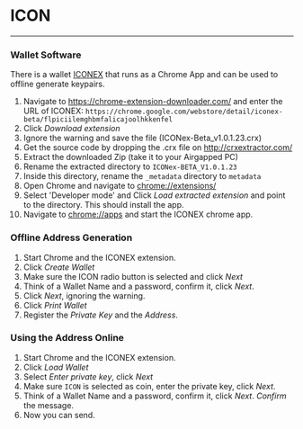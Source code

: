 # ICON
---
### Wallet Software

There is a wallet [ICONEX](<https://chrome.google.com/webstore/detail/iconex-beta/flpiciilemghbmfalicajoolhkkenfel>) that runs as a Chrome App and can be used to offline generate keypairs. 

1. Navigate to <https://chrome-extension-downloader.com/> and enter the URL of ICONEX: `https://chrome.google.com/webstore/detail/iconex-beta/flpiciilemghbmfalicajoolhkkenfel`
2. Click *Download extension*
3. Ignore the warning and save the file (ICONex-Beta_v1.0.1.23.crx)
4. Get the source code by dropping the .crx file on <http://crxextractor.com/>
5. Extract the downloaded Zip (take it to your Airgapped PC)
6. Rename the extracted directory to `ICONex-BETA_V1.0.1.23`
7. Inside this directory, rename the `_metadata` directory to `metadata`
8. Open Chrome and navigate to <chrome://extensions/>
8. Select 'Developer mode' and Click *Load extracted extension* and point to the directory. This should install the app.
9. Navigate to <chrome://apps> and start the ICONEX chrome app.


### Offline Address Generation

1. Start Chrome and the ICONEX extension.
2. Click *Create Wallet*
3. Make sure the ICON radio button is selected and click *Next*
4. Think of a Wallet Name and a password, confirm it, click *Next*.
5. Click *Next*, ignoring the warning.
6. Click *Print Wallet*
6. Register the *Private Key* and the *Address*.

### Using the Address Online

1. Start Chrome and the ICONEX extension.
2. Click *Load Wallet*
3. Select *Enter private key*, click *Next*
4. Make sure `ICON` is selected as coin, enter the private key, click *Next*.
5. Think of a Wallet Name and a password, confirm it, click *Next*. *Confirm* the message.
6. Now you can send.
